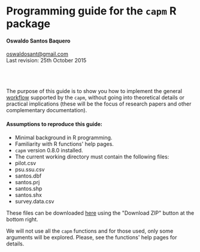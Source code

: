 # Programming guide for the `capm` R package
#### Oswaldo Santos Baquero
oswaldosant@gmail.com  
Last revision: 25th October 2015
<br><br><br><br>

The purpose of this guide is to show you how to implement the general [workflow](http://oswaldosantos.github.io/capm) supported by the `capm`, without going into theoretical details or practical implications (these will be the focus of research papers and other complementary documentation).  
 
#### Assumptions to reproduce this guide:

* Minimal background in R programming.
* Familiarity with R functions' help pages.
* `capm` version 0.8.0 installed.
* The current working directory must contain the following files: 
 * pilot.csv
 * psu.ssu.csv
 * santos.dbf
 * santos.prj
 * santos.shp
 * santos.shx
 * survey.data.csv

These files can be downloaded [here](https://github.com/oswaldosantos/programming-guide-for-the-capm-r-package) using the "Download ZIP" button at the bottom right.  

We will not use all the `capm` functions and for those used, only some arguments will be explored. Please, see the functions' help pages for details.